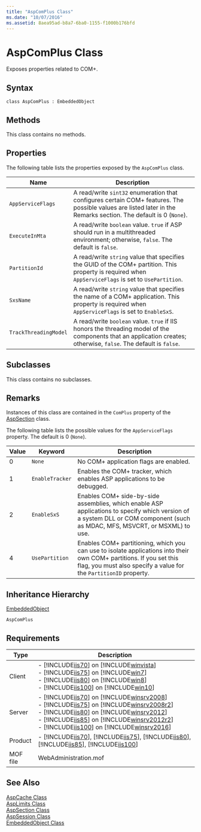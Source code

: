 ```yaml
---
title: "AspComPlus Class"
ms.date: "10/07/2016"
ms.assetid: 8aea95ad-b8a7-6ba0-1155-f1000b176bfd
---
```

# AspComPlus Class

Exposes properties related to COM+.  
  
## Syntax  
  
```vbs  
class AspComPlus : EmbeddedObject  
```  
  
## Methods  

 This class contains no methods.  
  
## Properties  

 The following table lists the properties exposed by the `AspComPlus` class.  
  
|Name|Description|  
|----------|-----------------|  
|`AppServiceFlags`|A read/write `sint32` enumeration that configures certain COM+ features. The possible values are listed later in the Remarks section. The default is 0 (`None`).|  
|`ExecuteInMta`|A read/write `boolean` value. `true` if ASP should run in a multithreaded environment; otherwise, `false`. The default is `false`.|  
|`PartitionId`|A read/write `string` value that specifies the GUID of the COM+ partition. This property is required when `AppServiceFlags` is set to `UsePartition`.|  
|`SxsName`|A read/write `string` value that specifies the name of a COM+ application. This property is required when `AppServiceFlags` is set to `EnableSxS`.|  
|`TrackThreadingModel`|A read/write `boolean` value. `true` if IIS honors the threading model of the components that an application creates; otherwise, `false`. The default is `false`.|  
  
## Subclasses  

 This class contains no subclasses.  
  
## Remarks  

 Instances of this class are contained in the `ComPlus` property of the [AspSection](../wmi-provider/aspsection-class.md) class.  
  
 The following table lists the possible values for the `AppServiceFlags` property. The default is 0 (`None`).  
  
|Value|Keyword|Description|  
|-----------|-------------|-----------------|  
|0|`None`|No COM+ application flags are enabled.|  
|1|`EnableTracker`|Enables the COM+ tracker, which enables ASP applications to be debugged.|  
|2|`EnableSxS`|Enables COM+ side-by-side assemblies, which enable ASP applications to specify which version of a system DLL or COM component (such as MDAC, MFS, MSVCRT, or MSXML) to use.|  
|4|`UsePartition`|Enables COM+ partitioning, which you can use to isolate applications into their own COM+ partitions. If you set this flag, you must also specify a value for the `PartitionID` property.|  
  
## Inheritance Hierarchy  

 [EmbeddedObject](../wmi-provider/embeddedobject-class.md)  
  
 `AspComPlus`  
  
## Requirements  
  
|Type|Description|  
|----------|-----------------|  
|Client|-   [!INCLUDE[iis70](../wmi-provider/includes/iis70-md.md)] on [!INCLUDE[winvista](../wmi-provider/includes/winvista-md.md)]<br />-   [!INCLUDE[iis75](../wmi-provider/includes/iis75-md.md)] on [!INCLUDE[win7](../wmi-provider/includes/win7-md.md)]<br />-   [!INCLUDE[iis80](../wmi-provider/includes/iis80-md.md)] on [!INCLUDE[win8](../wmi-provider/includes/win8-md.md)]<br />-   [!INCLUDE[iis100](../wmi-provider/includes/iis100-md.md)] on [!INCLUDE[win10](../wmi-provider/includes/win10-md.md)]|  
|Server|-   [!INCLUDE[iis70](../wmi-provider/includes/iis70-md.md)] on [!INCLUDE[winsrv2008](../wmi-provider/includes/winsrv2008-md.md)]<br />-   [!INCLUDE[iis75](../wmi-provider/includes/iis75-md.md)] on [!INCLUDE[winsrv2008r2](../wmi-provider/includes/winsrv2008r2-md.md)]<br />-   [!INCLUDE[iis80](../wmi-provider/includes/iis80-md.md)] on [!INCLUDE[winsrv2012](../wmi-provider/includes/winsrv2012-md.md)]<br />-   [!INCLUDE[iis85](../wmi-provider/includes/iis85-md.md)] on [!INCLUDE[winsrv2012r2](../wmi-provider/includes/winsrv2012r2-md.md)]<br />-   [!INCLUDE[iis100](../wmi-provider/includes/iis100-md.md)] on [!INCLUDE[winsrv2016](../wmi-provider/includes/winsrv2016-md.md)]|  
|Product|-   [!INCLUDE[iis70](../wmi-provider/includes/iis70-md.md)], [!INCLUDE[iis75](../wmi-provider/includes/iis75-md.md)], [!INCLUDE[iis80](../wmi-provider/includes/iis80-md.md)], [!INCLUDE[iis85](../wmi-provider/includes/iis85-md.md)], [!INCLUDE[iis100](../wmi-provider/includes/iis100-md.md)]|  
|MOF file|WebAdministration.mof|  
  
## See Also  

 [AspCache Class](../wmi-provider/aspcache-class.md)   
 [AspLimits Class](../wmi-provider/asplimits-class.md)   
 [AspSection Class](../wmi-provider/aspsection-class.md)   
 [AspSession Class](../wmi-provider/aspsession-class.md)   
 [EmbeddedObject Class](../wmi-provider/embeddedobject-class.md)
